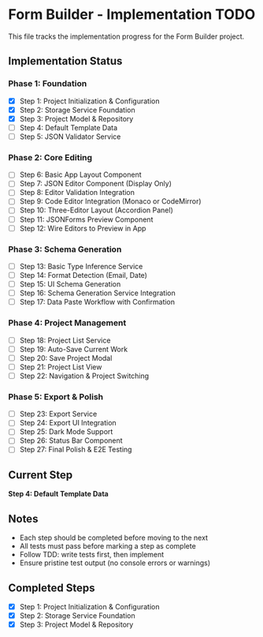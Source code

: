 # Form Builder - Implementation TODO

This file tracks the implementation progress for the Form Builder project.

## Implementation Status

### Phase 1: Foundation
- [x] Step 1: Project Initialization & Configuration
- [x] Step 2: Storage Service Foundation
- [x] Step 3: Project Model & Repository
- [ ] Step 4: Default Template Data
- [ ] Step 5: JSON Validator Service

### Phase 2: Core Editing
- [ ] Step 6: Basic App Layout Component
- [ ] Step 7: JSON Editor Component (Display Only)
- [ ] Step 8: Editor Validation Integration
- [ ] Step 9: Code Editor Integration (Monaco or CodeMirror)
- [ ] Step 10: Three-Editor Layout (Accordion Panel)
- [ ] Step 11: JSONForms Preview Component
- [ ] Step 12: Wire Editors to Preview in App

### Phase 3: Schema Generation
- [ ] Step 13: Basic Type Inference Service
- [ ] Step 14: Format Detection (Email, Date)
- [ ] Step 15: UI Schema Generation
- [ ] Step 16: Schema Generation Service Integration
- [ ] Step 17: Data Paste Workflow with Confirmation

### Phase 4: Project Management
- [ ] Step 18: Project List Service
- [ ] Step 19: Auto-Save Current Work
- [ ] Step 20: Save Project Modal
- [ ] Step 21: Project List View
- [ ] Step 22: Navigation & Project Switching

### Phase 5: Export & Polish
- [ ] Step 23: Export Service
- [ ] Step 24: Export UI Integration
- [ ] Step 25: Dark Mode Support
- [ ] Step 26: Status Bar Component
- [ ] Step 27: Final Polish & E2E Testing

## Current Step
**Step 4: Default Template Data**

## Notes
- Each step should be completed before moving to the next
- All tests must pass before marking a step as complete
- Follow TDD: write tests first, then implement
- Ensure pristine test output (no console errors or warnings)

## Completed Steps
- [x] Step 1: Project Initialization & Configuration
- [x] Step 2: Storage Service Foundation
- [x] Step 3: Project Model & Repository
